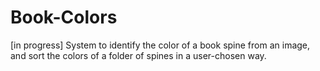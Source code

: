 # Book-Colors
[in progress] System to identify the color of a book spine from an image, and sort the colors of a folder of spines in a user-chosen way.
